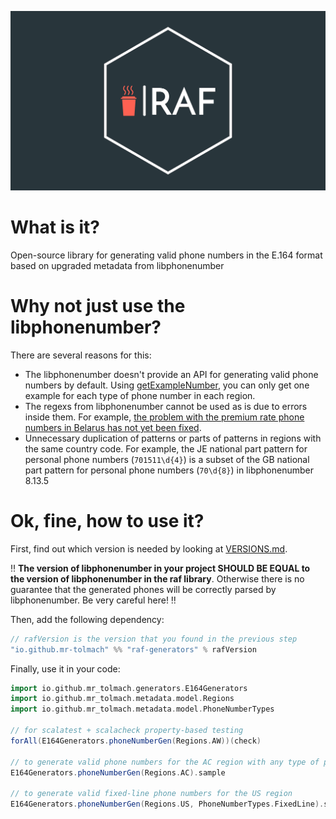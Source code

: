 <p align="center">
  <img src="other/assets/raf-logo.png">
</p>

# What is it?

Open-source library for generating valid phone numbers in the E.164 format based on upgraded metadata from libphonenumber

# Why not just use the libphonenumber?

There are several reasons for this:
* The libphonenumber doesn't provide an API for generating valid phone numbers by default. Using [getExampleNumber](https://github.com/google/libphonenumber/blob/99a44a6ab50ccbd7654de6b6c803bd81977e9e99/java/libphonenumber/src/com/google/i18n/phonenumbers/PhoneNumberUtil.java#L2016), you can only get one example for each type of phone number in each region.
* The regexs from libphonenumber cannot be used as is due to errors inside them. For example, [the problem with the premium rate phone numbers in Belarus has not yet been fixed](https://issuetracker.google.com/issues/227765488).
* Unnecessary duplication of patterns or parts of patterns in regions with the same country code. For example, the JE national part pattern for personal phone numbers (`701511\d{4}`) is a subset of the GB national part pattern for personal phone numbers (`70\d{8}`) in libphonenumber 8.13.5

# Ok, fine, how to use it?

First, find out which version is needed by looking at [VERSIONS.md](VERSIONS.md).

:bangbang: **The version of libphonenumber in your project SHOULD BE EQUAL to the version of libphonenumber in the raf library**. Otherwise there is no guarantee that the generated phones will be correctly parsed by libphonenumber. Be very careful here! :bangbang:

Then, add the following dependency:
```scala
// rafVersion is the version that you found in the previous step
"io.github.mr-tolmach" %% "raf-generators" % rafVersion
```

Finally, use it in your code:
```scala
import io.github.mr_tolmach.generators.E164Generators
import io.github.mr_tolmach.metadata.model.Regions
import io.github.mr_tolmach.metadata.model.PhoneNumberTypes

// for scalatest + scalacheck property-based testing
forAll(E164Generators.phoneNumberGen(Regions.AW))(check)

// to generate valid phone numbers for the AC region with any type of phone number
E164Generators.phoneNumberGen(Regions.AC).sample

// to generate valid fixed-line phone numbers for the US region
E164Generators.phoneNumberGen(Regions.US, PhoneNumberTypes.FixedLine).sample
```
